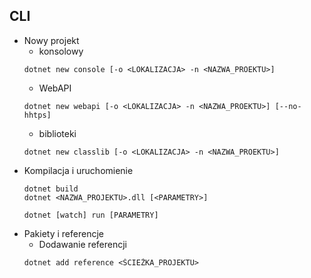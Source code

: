 ## CLI
* Nowy projekt
    * konsolowy
    ```
    dotnet new console [-o <LOKALIZACJA> -n <NAZWA_PROEKTU>]
    ```    
    * WebAPI
    ```
    dotnet new webapi [-o <LOKALIZACJA> -n <NAZWA_PROEKTU>] [--no-hhtps]
    ```
    * biblioteki
    ```
    dotnet new classlib [-o <LOKALIZACJA> -n <NAZWA_PROEKTU>]
    ```
* Kompilacja i uruchomienie
    ```
    dotnet build
    dotnet <NAZWA_PROJEKTU>.dll [<PARAMETRY>]
    ```
    ```
    dotnet [watch] run [PARAMETRY]
    ```
* Pakiety i referencje
    * Dodawanie referencji
    ```
    dotnet add reference <ŚCIEŻKA_PROJEKTU>
    ```
